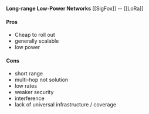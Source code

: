 **Long-range Low-Power Networks**
[[SigFox]] -- [[LoRa]]

#### Pros
- Cheap to roll out
- generally scalable
- low power
#### Cons
- short range
- multi-hop not solution
- low rates
- weaker security
- interference
- lack of universal infrastructure / coverage
